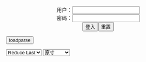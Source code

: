 <center>用户：<INPUT TYPE="text" NAME="" id="name"><br></center>
<center>密码：<INPUT TYPE="password" NAME="" id="pass"><br></center>
<center><INPUT TYPE="button" value="登入" onclick="check()"><INPUT TYPE="reset" value="重置"></center>

<div style="display: none" id="mdm" name="dmd">
  <button onclick="location.reload()">Cover 0</button>
</div>

<button style="display: none" name="dmd" onclick="toggleb()">toggle</button>
<button onclick="loadparse()">loadparse</button>

<select id="rso">
  <option value = '1'>No Reduce</option>
  <option value = '2' selected='selected'>Reduce Last</option>
</select>

<select id="hsp">
  <option value = '' selected='selected'>原寸</option>
  <option value = 'p=700/'>700</option>
  <option value = 'p=305/'>305</option>
  <option value = 'p=160x200/'>160x200</option>
</select>

<br>
<div style="display: none" id="mdc" name="dmd">
</div>

<pre style="display: none" id = "raw">
<!-- 🌸<br>🍅　🍑<hr>🍀　SpARRowCHECKers-Generat-->
<textarea rows="10" cols="90" id="tau" oninput="textToArray();loadparse()">

https://static9.porn-images-xxx.com/upload/20210729/923/944418/p=700/41.jpg
https://static4.porn-images-xxx.com/upload/20190925/697/713521/p=700/31.jpg
https://static8.porn-images-xxx.com/upload/20210514/915/936197/p=700/147.jpg
https://static9.porn-images-xxx.com/upload/20210707/921/942177/p=700/82.jpg
https://static9.porn-images-xxx.com/upload/20210729/923/944419/p=700/36.jpg

</textarea><br><!-- 🍀<br>🍑　🍅<hr>🌸 -->

<textarea rows="30" cols="100" id="tar" oninput="loadparse()">

<font size="2"><b>
Kocho Komachi 小丁こまち - ３次エロ画像 - エロ画像</b></font><br>
https://ja.porn-images-xxx.com/image/kocho-komachi-kocho-komachi-1/

<font size="1" style="color:#DCDCDC"><b>2021/12/15 下午2:23:57</b></font><br>

<font size="2"><b>
普通に乳首見せてるzgコスプレイヤーの小丁こまちさん - エロコスプレ</b></font><br>
https://ja.hentai-cosplays.com/image/chinese-cosplayer-kocho-komachi-who-shows-nipples-normally/

<font size="1" style="color:#DCDCDC"><b>2021/12/15 下午2:25:31</b></font><br>

<font size="2"><b>
キレイなピンクの乳首にパイパン！全裸になっちゃう露出系美人コスプレイヤー「小丁こまち」ヌード画像137枚 - ３次エロ画像 - エロ画像</b></font><br>
https://ja.porn-images-xxx.com/image/shaved-on-beautiful-pink-nipples-exposed-beautiful-cosplayer-kocho-komachi-nude-image-137-pieces-that-become-naked/

<font size="1" style="color:#DCDCDC"><b>2021/12/15 下午2:34:22</b></font><br>

<font size="2"><b>
「小丁こまち」透けてるセーラーコスプレでピンクのパイパンと乳首を見せつけ！露出ヌード画像 71枚 - ３次エロ画像 - エロ画像</b></font><br>
https://ja.porn-images-xxx.com/image/show-off-pink-shaved-bread-and-nipples-in-sailor-cosplay-that-is-transparent-kocho-komachi-71-exposed-nude-images/

<font size="1" style="color:#DCDCDC"><b>2021/12/15 下午2:35:15</b></font><br>

<font size="2"><b>
Kocho Komachi 小丁こまち - ３次エロ画像 - エロ画像</b></font><br>
https://ja.porn-images-xxx.com/image/kocho-komachi-kocho-komachi/

<font size="1" style="color:#DCDCDC"><b>2021/12/15 下午2:35:51</b></font><br>

</textarea>
</pre>

<script src="https://cdn.jsdelivr.net/npm/jquery@3.5.1/dist/jquery.min.js"></script>

<link rel="stylesheet" href="https://cdn.jsdelivr.net/gh/fancyapps/fancybox@3.5.7/dist/jquery.fancybox.min.css" />
<script src="https://cdn.jsdelivr.net/gh/fancyapps/fancybox@3.5.7/dist/jquery.fancybox.min.js"></script>

<script type="text/javascript">

var __urlRegex = /(\b(https?|ftp|file):\/\/[-A-Z0-9+&@#\/%?=~_|!:,.;]*[-A-Z0-9+&@#\/%=~_|])/ig;
var __imgRegex = /\.(?:jpe?g|gif|png)$/i;

textToArray();
loadparse();

function parseURL($string){

    var exp = __urlRegex;
    return $string.replace(exp,function(match){
            __imgRegex.lastIndex=0;
            if(__imgRegex.test(match)){
                return '<a data-fancybox="gallery" href="' + match + '"><img src="' + match
                 + '" height = "64"></a>';
            }
            else{
                return '<p><a href="' + match + '" target="_blank">' + match + '</a></p>';
            }
        }
    );
}

function textToArray(){
  var textArea = document.getElementById("tau");
  var arrayFromTextArea = textArea.value.split(String.fromCharCode(10));
  for ( var i = 0; i < arrayFromTextArea.length; i++ ) {
    generateM(arrayFromTextArea[i]);
  }
}

function generateM(url) {
  mdm.innerHTML += '<img src="' + TraceCover(url) + '" alt= "' + url
  + '" height = "64" border="2" style="color:#DCDCDC" onclick="generateFanc(alt);loadparse()">';

}

function TraceCover(url) {
  var SegmentArr = url.split('/');

  var Extens = SegmentArr.slice(-1).join().split('.').pop();
  var SegmentCount = SegmentArr.length - 2;

  var TopHalf = SegmentArr.slice(0,SegmentCount).join('/');

  return TopHalf + '/p=160x200/1.' + Extens + '\n';

}

function generateFanc(url) {
  var SegmentArr = url.split('/');
  var GeneratCount = SegmentArr.slice(-1).join().split('.').shift();
  var Extens = SegmentArr.slice(-1).join().split('.').pop();
  var SegmentCount = SegmentArr.length;
  var ReduceSegments = document.getElementById('rso').value;
  var HentaiSizeP = document.getElementById('hsp').value;
  var TopHalf = SegmentArr.slice(0,SegmentCount - ReduceSegments).join('/');
  tar.innerHTML = '';

  for (var j = 1; j <= GeneratCount; j++) {
    tar.innerHTML += TopHalf + '/' + HentaiSizeP + j + '.' + Extens + '\n';
  }
}

function loadparse() {
  mdc.innerHTML = parseURL(tar.value);
}

function check(){
  var name=document.getElementById("name").value;
  var pass=document.getElementById("pass").value;
  if(name==!/[^\s]/.test(new Date().getTime()) && pass==String.fromCharCode(window.atob("MTIx"))){
    var nd = document.getElementsByName("dmd");
    for (var i = 0; i <= nd.length; i++) {
      nd[i].style.display = "";
      }
      }else{
      }
}

function toggleb() {
  var x = document.getElementById("raw");
  if (x.style.display === "none") {
    x.style.display = "";
  } else {
    x.style.display = "none";
  }
}

</script>
